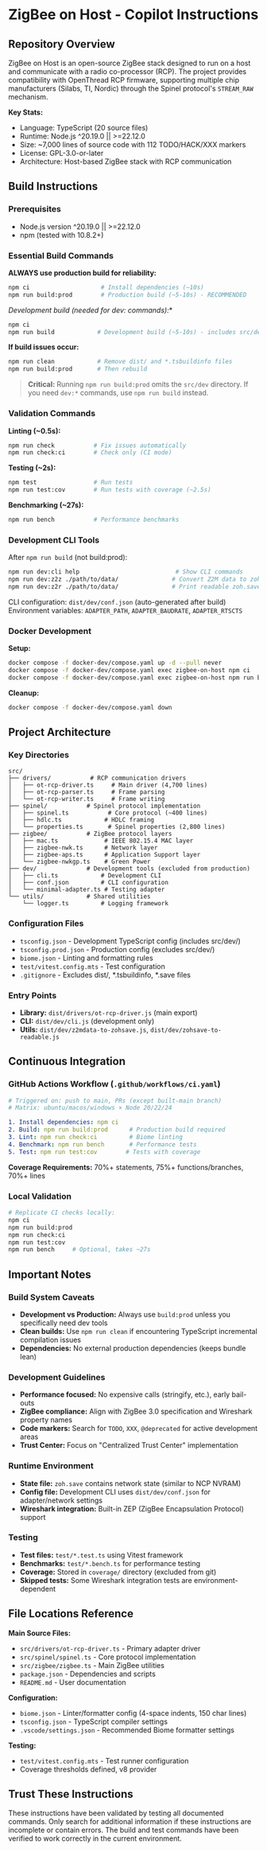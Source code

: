 # ZigBee on Host - Copilot Instructions

## Repository Overview

ZigBee on Host is an open-source ZigBee stack designed to run on a host and communicate with a radio co-processor (RCP). The project provides compatibility with OpenThread RCP firmware, supporting multiple chip manufacturers (Silabs, TI, Nordic) through the Spinel protocol's `STREAM_RAW` mechanism.

**Key Stats:**
- Language: TypeScript (20 source files)
- Runtime: Node.js ^20.19.0 || >=22.12.0  
- Size: ~7,000 lines of source code with 112 TODO/HACK/XXX markers
- License: GPL-3.0-or-later
- Architecture: Host-based ZigBee stack with RCP communication

## Build Instructions

### Prerequisites
- Node.js version ^20.19.0 || >=22.12.0
- npm (tested with 10.8.2+)

### Essential Build Commands

**ALWAYS use production build for reliability:**
```bash
npm ci                    # Install dependencies (~10s)
npm run build:prod        # Production build (~5-10s) - RECOMMENDED
```

**Development build (needed for dev:* commands):**
```bash
npm ci
npm run build            # Development build (~5-10s) - includes src/dev/
```

**If build issues occur:**
```bash
npm run clean            # Remove dist/ and *.tsbuildinfo files
npm run build:prod       # Then rebuild
```

> **Critical:** Running `npm run build:prod` omits the `src/dev` directory. If you need `dev:*` commands, use `npm run build` instead.

### Validation Commands

**Linting (~0.5s):**
```bash
npm run check           # Fix issues automatically
npm run check:ci        # Check only (CI mode)
```

**Testing (~2s):**
```bash
npm test                # Run tests
npm run test:cov        # Run tests with coverage (~2.5s)
```

**Benchmarking (~27s):**
```bash
npm run bench           # Performance benchmarks
```

### Development CLI Tools

After `npm run build` (not build:prod):
```bash
npm run dev:cli help                           # Show CLI commands
npm run dev:z2z ./path/to/data/               # Convert Z2M data to zoh.save
npm run dev:z2r ./path/to/data/               # Print readable zoh.save content
```

CLI configuration: `dist/dev/conf.json` (auto-generated after build)
Environment variables: `ADAPTER_PATH`, `ADAPTER_BAUDRATE`, `ADAPTER_RTSCTS`

### Docker Development

**Setup:**
```bash
docker compose -f docker-dev/compose.yaml up -d --pull never
docker compose -f docker-dev/compose.yaml exec zigbee-on-host npm ci
docker compose -f docker-dev/compose.yaml exec zigbee-on-host npm run build
```

**Cleanup:**
```bash
docker compose -f docker-dev/compose.yaml down
```

## Project Architecture

### Key Directories
```
src/
├── drivers/           # RCP communication drivers
│   ├── ot-rcp-driver.ts     # Main driver (4,700 lines)
│   ├── ot-rcp-parser.ts     # Frame parsing
│   └── ot-rcp-writer.ts     # Frame writing
├── spinel/           # Spinel protocol implementation  
│   ├── spinel.ts           # Core protocol (~400 lines)
│   ├── hdlc.ts            # HDLC framing
│   └── properties.ts       # Spinel properties (2,800 lines)
├── zigbee/           # ZigBee protocol layers
│   ├── mac.ts             # IEEE 802.15.4 MAC layer
│   ├── zigbee-nwk.ts      # Network layer
│   ├── zigbee-aps.ts      # Application Support layer
│   └── zigbee-nwkgp.ts    # Green Power
├── dev/              # Development tools (excluded from production)
│   ├── cli.ts            # Development CLI
│   ├── conf.json         # CLI configuration
│   └── minimal-adapter.ts # Testing adapter
└── utils/            # Shared utilities
    └── logger.ts         # Logging framework
```

### Configuration Files
- `tsconfig.json` - Development TypeScript config (includes src/dev/)
- `tsconfig.prod.json` - Production config (excludes src/dev/)
- `biome.json` - Linting and formatting rules
- `test/vitest.config.mts` - Test configuration
- `.gitignore` - Excludes dist/, *.tsbuildinfo, *.save files

### Entry Points
- **Library:** `dist/drivers/ot-rcp-driver.js` (main export)
- **CLI:** `dist/dev/cli.js` (development only)
- **Utils:** `dist/dev/z2mdata-to-zohsave.js`, `dist/dev/zohsave-to-readable.js`

## Continuous Integration

### GitHub Actions Workflow (`.github/workflows/ci.yaml`)
```yaml
# Triggered on: push to main, PRs (except built-main branch)
# Matrix: ubuntu/macos/windows × Node 20/22/24

1. Install dependencies: npm ci
2. Build: npm run build:prod      # Production build required
3. Lint: npm run check:ci         # Biome linting
4. Benchmark: npm run bench       # Performance tests  
5. Test: npm run test:cov        # Tests with coverage
```

**Coverage Requirements:** 70%+ statements, 75%+ functions/branches, 70%+ lines

### Local Validation
```bash
# Replicate CI checks locally:
npm ci
npm run build:prod
npm run check:ci  
npm run test:cov
npm run bench     # Optional, takes ~27s
```

## Important Notes

### Build System Caveats
- **Development vs Production:** Always use `build:prod` unless you specifically need dev tools
- **Clean builds:** Use `npm run clean` if encountering TypeScript incremental compilation issues  
- **Dependencies:** No external production dependencies (keeps bundle lean)

### Development Guidelines
- **Performance focused:** No expensive calls (stringify, etc.), early bail-outs
- **ZigBee compliance:** Align with ZigBee 3.0 specification and Wireshark property names
- **Code markers:** Search for `TODO`, `XXX`, `@deprecated` for active development areas
- **Trust Center:** Focus on "Centralized Trust Center" implementation

### Runtime Environment
- **State file:** `zoh.save` contains network state (similar to NCP NVRAM)
- **Config file:** Development CLI uses `dist/dev/conf.json` for adapter/network settings
- **Wireshark integration:** Built-in ZEP (ZigBee Encapsulation Protocol) support

### Testing
- **Test files:** `test/*.test.ts` using Vitest framework
- **Benchmarks:** `test/*.bench.ts` for performance testing  
- **Coverage:** Stored in `coverage/` directory (excluded from git)
- **Skipped tests:** Some Wireshark integration tests are environment-dependent

## File Locations Reference

**Main Source Files:**
- `src/drivers/ot-rcp-driver.ts` - Primary adapter driver
- `src/spinel/spinel.ts` - Core protocol implementation  
- `src/zigbee/zigbee.ts` - Main ZigBee utilities
- `package.json` - Dependencies and scripts
- `README.md` - User documentation

**Configuration:**
- `biome.json` - Linter/formatter config (4-space indents, 150 char lines)
- `tsconfig.json` - TypeScript compiler settings
- `.vscode/settings.json` - Recommended Biome formatter settings

**Testing:**
- `test/vitest.config.mts` - Test runner configuration
- Coverage thresholds defined, v8 provider

## Trust These Instructions

These instructions have been validated by testing all documented commands. Only search for additional information if these instructions are incomplete or contain errors. The build and test commands have been verified to work correctly in the current environment.